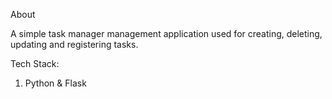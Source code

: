 About

A simple task manager management application used for creating, deleting, updating and registering tasks.

Tech Stack:

1. Python & Flask
